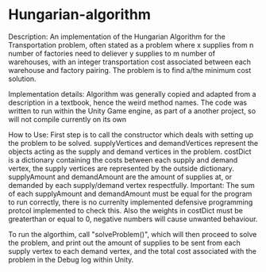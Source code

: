 # Hungarian-algorithm

Description:
An implementation of the Hungarian Algorithm for the Transportation problem, often stated as a problem where x supplies from n number of factories need to deliever y supplies to m number of warehouses, with an integer transportation cost associated between each warehouse and factory pairing. The problem is to find a/the minimum cost solution.

Implementation details:
Algorithm was generally copied and adapted from a description in a textbook, hence the weird method names.
The code was written to run within the Unity Game engine, as part of a another project, so will not compile currently on its own

How to Use:
First step is to call the constructor which deals with setting up the problem to be solved. supplyVertices and demandVertices represent the objects acting as the supply and demand vertices in the problem. costDict is a dictionary containing the costs between each supply and demand vertex, the supply vertices are represented by the outside dictionary. supplyAmount and demandAmount are the amount of supplies at, or demanded by each supply/demand vertex respectfully. Important: The sum of each supplyAmount and demandAmount must be equal for the program to run correctly, there is no currenlty implemented defensive programming protcol implemented to check this. Also the weights in costDict must be greaterthan or equal to 0, negative numbers will cause unwanted behaviour.

To run the algorthim, call "solveProblem()", which will then proceed to solve the problem, and print out the amount of supplies to be sent from each supply vertex to each demand vertex, and the total cost associated with the problem in the Debug log within Unity.

